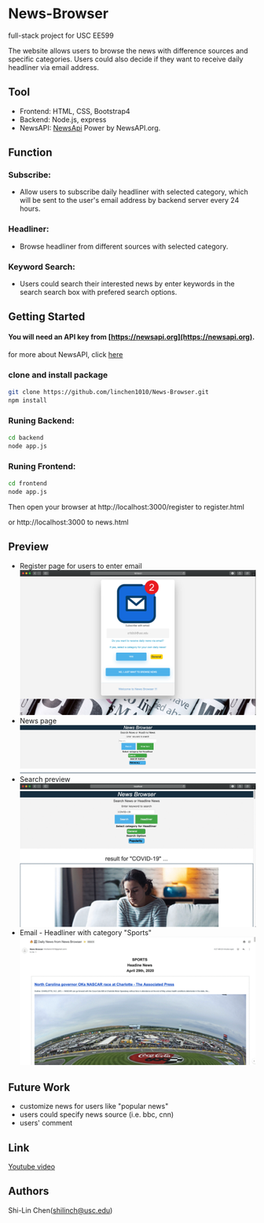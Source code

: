 # News-Browser

full-stack project for USC EE599

The website allows users to browse the news with difference sources and specific categories. Users could also decide if they want to receive daily headliner via email address.

## Tool

* Frontend: HTML, CSS, Bootstrap4
* Backend: Node.js, express
* NewsAPI: [NewsApi](https://newsapi.org)  Power by NewsAPI.org.


## Function

### Subscribe: 
* Allow users to subscribe daily headliner with selected category, which will be sent to the user's email address by backend server every 24 hours.
### Headliner:
* Browse headliner from different sources with selected category.
### Keyword Search:
* Users could search their interested news by enter keywords in the search search box with prefered search options.

## Getting Started

#### You will need an API key from [https://newsapi.org](https://newsapi.org).
for more about NewsAPI, click [here](https://github.com/bzarras/newsapi)

### clone and install package
```bash
git clone https://github.com/linchen1010/News-Browser.git
npm install
```

### Runing Backend:
```bash
cd backend
node app.js
```

### Runing Frontend:
```bash
cd frontend
node app.js
```

Then open your browser at http://localhost:3000/register to register.html

or http://localhost:3000 to news.html


## Preview
* Register page for users to enter email
![Register page](/image/register.png)
* News page
![News page](/image/newsPage.png)
* Search preview
![Search example](/image/SearchExample.gif)
* Email - Headliner with category "Sports"
![Email example](/image/email.gif)

## Future Work
* customize news for users like "popular news"
* users could specify news source (i.e. bbc, cnn)
* users' comment

## Link
[Youtube video](https://www.youtube.com/watch?v=bYj5a5SZ_Xs)

## Authors

Shi-Lin Chen(shilinch@usc.edu)
